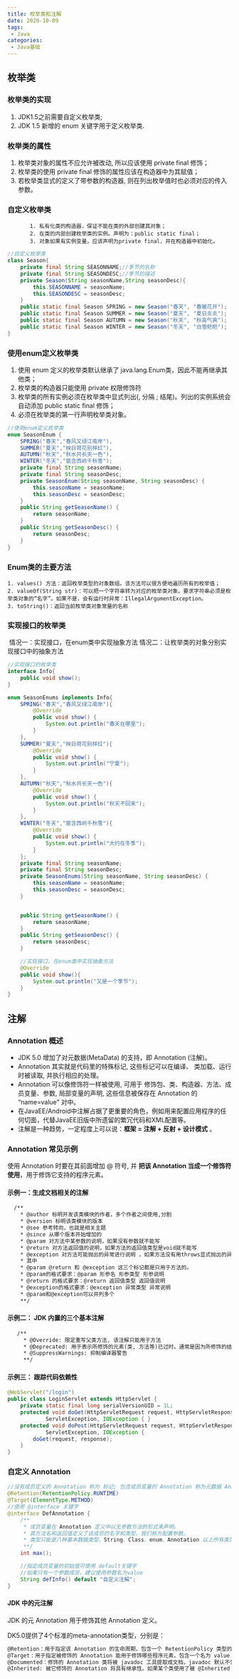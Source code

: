 ```yaml
---
title: 枚举类和注解
date: 2020-10-09
tags:
 - Java
categories:
 - Java基础
---
```


## 枚举类

### 枚举类的实现

1. JDK1.5之前需要自定义枚举类;
2. JDK 1.5 新增的 enum 关键字用于定义枚举类.



### 枚举类的属性

1. 枚举类对象的属性不应允许被改动, 所以应该使用 private final 修饰；
2. 枚举类的使用 private final 修饰的属性应该在构造器中为其赋值；
3. 若枚举类显式的定义了带参数的构造器, 则在列出枚举值时也必须对应的传入参数。



### 自定义枚举类

           1. 私有化类的构造器，保证不能在类的外部创建其对象；
           2. 在类的内部创建枚举类的实例。声明为：public static final；
           3. 对象如果有实例变量，应该声明为private final，并在构造器中初始化。

```java
//自定义枚举类
class Season{
    private final String SEASONNAME;//季节的名称
    private final String SEASONDESC;//季节的描述
    private Season(String seasonName,String seasonDesc){
        this.SEASONNAME = seasonName;
        this.SEASONDESC = seasonDesc;
    }
    public static final Season SPRING = new Season("春天", "春暖花开");
    public static final Season SUMMER = new Season("夏天", "夏日炎炎");
    public static final Season AUTUMN = new Season("秋天", "秋高气爽");
    public static final Season WINTER = new Season("冬天", "白雪皑皑");
}
```



### 使用enum定义枚举类

1. 使用 enum 定义的枚举类默认继承了 java.lang.Enum类，因此不能再继承其他类；
2. 枚举类的构造器只能使用 private 权限修饰符
3. 枚举类的所有实例必须在枚举类中显式列出(, 分隔 ; 结尾)。列出的实例系统会自动添加 public static final 修饰；
4. 必须在枚举类的第一行声明枚举类对象。

```java
//使用enum定义枚举类
enum SeasonEnum {
    SPRING("春天","春风又绿江南岸"),
    SUMMER("夏天","映日荷花别样红"),
    AUTUMN("秋天","秋水共长天一色"),
    WINTER("冬天","窗含西岭千秋雪");
    private final String seasonName;
    private final String seasonDesc;
    private SeasonEnum(String seasonName, String seasonDesc) {
        this.seasonName = seasonName;
        this.seasonDesc = seasonDesc;
    }
    public String getSeasonName() {
        return seasonName;
    }
    public String getSeasonDesc() {
        return seasonDesc;
    }
}
```



### Enum类的主要方法

    1. values() 方法：返回枚举类型的对象数组。该方法可以很方便地遍历所有的枚举值；
    2. valueOf(String str)：可以把一个字符串转为对应的枚举类对象。要求字符串必须是枚举类对象的“名字”。如果不是，会有运行时异常：IllegalArgumentException。
    3. toString()：返回当前枚举类对象常量的名称



### 实现接口的枚举类

​    情况一：实现接口，在enum类中实现抽象方法
​    情况二：让枚举类的对象分别实现接口中的抽象方法

```java
//实现接口的枚举类
interface Info{
    public void show();
}

enum SeasonEnums implements Info{
    SPRING("春天","春风又绿江南岸"){
        @Override
        public void show() {
            System.out.println("春天在哪里");
        }
    },
    SUMMER("夏天","映日荷花别样红"){
        @Override
        public void show() {
            System.out.println("宁夏");
        }
    },
    AUTUMN("秋天","秋水共长天一色"){
        @Override
        public void show() {
            System.out.println("秋天不回来");
        }
    },
    WINTER("冬天","窗含西岭千秋雪"){
        @Override
        public void show() {
            System.out.println("大约在冬季");
        }
    };
    private final String seasonName;
    private final String seasonDesc;
    private SeasonEnums(String seasonName, String seasonDesc) {
        this.seasonName = seasonName;
        this.seasonDesc = seasonDesc;
    }


    public String getSeasonName() {
        return seasonName;
    }
    public String getSeasonDesc() {
        return seasonDesc;
    }

    //实现接口，在enum类中实现抽象方法
    @Override
    public void show(){
        System.out.println("又是一个季节");
    }
}
```



## 注解

### Annotation 概述

- JDK 5.0 增加了对元数据(MetaData) 的支持，即 Annotation (注解)。
- Annotation 其实就是代码里的特殊标记, 这些标记可以在编译、 类加载、运行时被读取, 并执行相应的处理。
- Annotation 可以像修饰符一样被使用, 可用于 修饰包、类、构造器、方法、成员变量、参数, 局部变量的声明, 这些信息被保存在 Annotation 的 “name=value” 对中。
- 在JavaEE/Android中注解占据了更重要的角色，例如用来配置应用程序的任何切面，代替JavaEE旧版中所遗留的繁冗代码和XML配置等。
- 注解是一种趋势，一定程度上可以说：**框架 = 注解 + 反射 + 设计模式** 。



### Annotation  常见示例

使用 Annotation 时要在其前面增加 @ 符号, 并 **把该 Annotation 当成一个修饰符使用**，用于修饰它支持的程序元素。

#### 示例一：生成文档相关的注解

```tex
  /**
    * @author 标明开发该类模块的作者，多个作者之间使用,分割
    * @version 标明该类模块的版本
    * @see 参考转向，也就是相关主题
    * @since 从哪个版本开始增加的
    * @param 对方法中某参数的说明，如果没有参数就不能写
    * @return 对方法返回值的说明，如果方法的返回值类型是void就不能写
    * @exception 对方法可能抛出的异常进行说明 ，如果方法没有用throws显式抛出的异常就不能写
    * 其中
    * @param @return 和 @exception 这三个标记都是只用于方法的。
    * @param的格式要求：@param 形参名 形参类型 形参说明
    * @return 的格式要求：@return 返回值类型 返回值说明
    * @exception的格式要求：@exception 异常类型 异常说明
    * @param和@exception可以并列多个
    **/
```



#### 示例二： JDK 内置的三个基本注解

```tex
   /**
     * @Override: 限定重写父类方法, 该注解只能用于方法
     * @Deprecated: 用于表示所修饰的元素(类, 方法等)已过时。通常是因为所修饰的结构危险或存在更好的选择
     * @SuppressWarnings: 抑制编译器警告
     **/
```



####  示例三： 跟踪代码依赖性

```java
@WebServlet("/login")
public class LoginServlet extends HttpServlet {
    private static final long serialVersionUID = 1L;
    protected void doGet(HttpServletRequest request, HttpServletResponse response) throws
            ServletException, IOException { }
    protected void doPost(HttpServletRequest request, HttpServletResponse response) throws
            ServletException, IOException {
        doGet(request, response);
    } 
}
```



### 自定义 Annotation

```java
//没有成员定义的 Annotation 称为 标记; 包含成员变量的 Annotation 称为元数据 Annotation
@Retention(RetentionPolicy.RUNTIME)
@Target(ElementType.METHOD)
//使用 @interface 关键字
@interface DefAnnotation {
    /**
     * 成员变量在 Annotation 定义中以无参数方法的形式来声明。
     * 其方法名和返回值定义了该成员的名字和类型。我们称为配置参数。
     * 类型只能是八种基本数据类型、String、Class、enum、Annotation 以上所有类型的数组。
     **/
    int max();

    //指定成员变量的初始值可使用 default关键字
    //如果只有一个参数成员，建议使用参数名为value
    String defInfo() default "自定义注解";
}
```



#### JDK 中的元注解

JDK 的元 Annotation 用于修饰其他 Annotation 定义。

DK5.0提供了4个标准的meta-annotation类型，分别是：

```tex
@Retention：用于指定该 Annotation 的生命周期，包含一个 RetentionPolicy 类型的成员变量；
@Target：用于指定被修饰的 Annotation 能用于修饰哪些程序元素，包含一个名为 value 的成员变量；
@Documented：修饰的 Annotation 类将被 javadoc 工具提取成文档，javadoc 默认不包括该注解，定义为Documented 的注解必须设置Retention值为 RUNTIME；
@Inherited: 被它修饰的 Annotation 将具有继承性。如果某个类使用了被 @Inherited 修饰的 Annotation, 则其子类将自动具有该注解。
```

